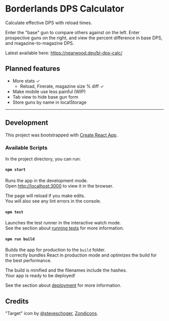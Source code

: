 # Borderlands DPS Calculator

Calculate effective DPS with reload times.

Enter the "base" gun to compare others against on the left. Enter prospective guns on the right, and view the percent difference in base DPS, and magazine-to-magazine DPS.

Latest available here: https://nearwood.dev/bl-dps-calc/

## Planned features

* More stats ✓
  * Reload, Firerate, magazine size % diff ✓
* Make mobile use less painful (WIP)
* Tab view to hide base gun form
* Store guns by name in localStorage

---

## Development

This project was bootstrapped with [Create React App](https://github.com/facebook/create-react-app).

### Available Scripts

In the project directory, you can run:

#### `npm start`

Runs the app in the development mode.<br>
Open [http://localhost:3000](http://localhost:3000) to view it in the browser.

The page will reload if you make edits.<br>
You will also see any lint errors in the console.

#### `npm test`

Launches the test runner in the interactive watch mode.<br>
See the section about [running tests](https://facebook.github.io/create-react-app/docs/running-tests) for more information.

#### `npm run build`

Builds the app for production to the `build` folder.<br>
It correctly bundles React in production mode and optimizes the build for the best performance.

The build is minified and the filenames include the hashes.<br>
Your app is ready to be deployed!

See the section about [deployment](https://facebook.github.io/create-react-app/docs/deployment) for more information.

## Credits

"Target" icon by [@steveschoger](https://twitter.com/steveschoger), [Zondicons](http://www.zondicons.com/).
